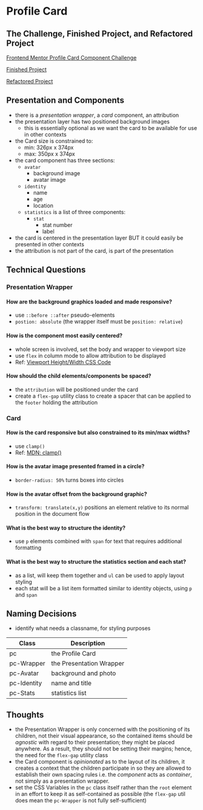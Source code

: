 # Profile Card

## The Challenge, Finished Project, and Refactored Project

[Frontend Mentor Profile Card Component Challenge](https://www.frontendmentor.io/challenges/profile-card-component-cfArpWshJ)

[Finished Project](https://janegca.github.io/fem-challenges/01-profile-card/index.html)  

[Refactored Project](https://janegca.github.io/fem-challenges/01-profile-card/index_v2.html)

## Presentation and Components

- there is a _presentation wrapper_, a _card_ component, an attribution
- the presentation layer has two positioned background images
  - this is essentially optional as we want the card to be available for use in
    other contexts
- the Card size is constrained to:
  - min: 326px x 374px
  - max: 350px x 374px
- the card component has three sections:
  - `avatar`
    - background image
    - avatar image
  - `identity`
    - name
    - age
    - location
  - `statistics` is a list of three components:
    - `stat`
      - stat number
      - label
- the card is centered in the presentation layer BUT it could easily be
  presented in other contexts
- the attribution is not part of the card, is part of the presentation

## Technical Questions

### Presentation Wrapper

#### How are the background graphics loaded and made responsive?

- use `::before ::after` pseudo-elements
- `postion: absolute` (the wrapper itself must be `position: relative`)

#### How is the component most easily centered?

- whole screen is involved, set the body and wrapper to viewport size
- use `flex` in column mode to allow attribution to be displayed
- Ref:
  [Viewport Height/Width CSS Code](https://www.exeideas.com/2013/09/viewport-height-width-css-code.html)

#### How should the child elements/components be spaced?

- the `attribution` will be positioned under the card
- create a `flex-gap` utility class to create a spacer that can be applied to
  the `footer` holding the attribution

### Card

#### How is the card responsive but also constrained to its min/max widths?

- use `clamp()`
- Ref:
  [MDN: clamp()](<https://developer.mozilla.org/en-US/docs/Web/CSS/clamp()>)

#### How is the avatar image presented framed in a circle?

- `border-radius: 50%` turns boxes into circles

#### How is the avatar offset from the background graphic?

- `transform: translate(x,y)` positions an element relative to its normal
  position in the document flow

#### What is the best way to structure the identity?

- use `p` elements combined with `span` for text that requires additional
  formatting

#### What is the best way to structure the statistics section and each stat?

- as a list, will keep them together and `ul` can be used to apply layout
  styling
- each stat will be a list item formatted similar to identity objects, using `p`
  and `span`

## Naming Decisions

- identify what needs a classname, for styling purposes

| Class       | Description              |
| ----------- | ------------------------ |
| pc          | the Profile Card         |
| pc-Wrapper  | the Presentation Wrapper |
| pc-Avatar   | background and photo     |
| pc-Identity | name and title           |
| pc-Stats    | statistics list          |

## Thoughts

- the Presentation Wrapper is only concerned with the positioning of its
  children, not their visual appearance, so the contained items should be
  _agnostic_ with regard to their presentation; they might be placed anywhere.
  As a result, they should not be setting their margins; hence, the need for the
  `flex-gap` utility class
- the Card component is _opinionated_ as to the layout of its children, it
  creates a context that the children participate in so they are allowed to
  establish their own spacing rules i.e. the _component_ acts as _container_,
  not simply as a presentation wrapper.
- set the CSS Variables in the `pc` class itself rather than the `root` element
  in an effort to keep it as self-contained as possible (the `flex-gap` util
  does mean the `pc-Wrapper` is not fully self-sufficient)
